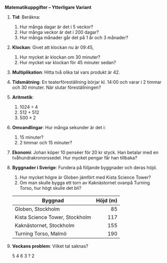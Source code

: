 **Matematikuppgifter – Ytterligare Variant**

1. **Tid**: Beräkna:
   1. Hur många dagar är det i 5 veckor?
   2. Hur många veckor är det i 200 dagar?
   3. Hur många månader går det på 1 år och 3 månader?

2. **Klockan**: Givet att klockan nu är 09:45,
   1. Hur mycket är klockan om 30 minuter?
   2. Hur mycket var klockan för 45 minuter sedan?

3. **Multiplikation**: Hitta två olika tal vars produkt är 42.

4. **Tidsmätning**: En teaterföreställning börjar kl. 14:00 och varar i 2 timmar och 30 minuter. När slutar föreställningen?

5. **Aritmetik**:
    1. $`1024 \div 4 `$
    2. $`512 + 512`$
    3. $`500 \times 2`$

6. **Omvandlingar**: Hur många sekunder är det i:
   1. 15 minuter?
   2. 2 timmar och 15 minuter?

7. **Ekonomi**: Johan köper 10 penséer för 20 kr styck. Han betalar med en tvåhundrakronorssedel. Hur mycket pengar får han tillbaka?

8. **Byggnader i Sverige**: Fundera på följande byggnader och deras höjd.
   1. Hur mycket högre är Globen jämfört med Kista Science Tower?
   2. Om man skulle bygga ett torn av Kaknästornet ovanpå Turning Torso, hur högt skulle det bli?

   | Byggnad                | Höjd (m) |
      |------------------------|--------:|
   | Globen, Stockholm      | 85       |
   | Kista Science Tower, Stockholm | 117      |
   | Kaknästornet, Stockholm | 155     |
   | Turning Torso, Malmö   | 190      |

9. **Veckans problem**: Vilket tal saknas?

   5 4 6 3 ? 2
